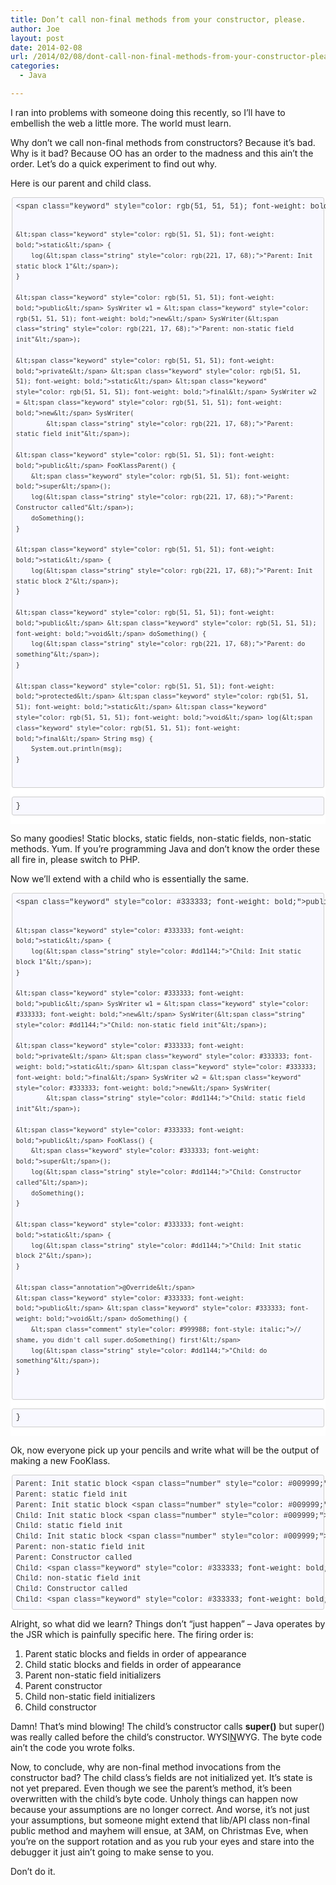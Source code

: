 ```yaml
---
title: Don’t call non-final methods from your constructor, please.
author: Joe
layout: post
date: 2014-02-08
url: /2014/02/08/dont-call-non-final-methods-from-your-constructor-please/
categories:
  - Java

---
```

I ran into problems with someone doing this recently, so I&#8217;ll have to embellish the web a little more. The world must learn.

Why don&#8217;t we call non-final methods from constructors? Because it&#8217;s bad. Why is it bad? Because OO has an order to the madness and this ain&#8217;t the order. Let&#8217;s do a quick experiment to find out why.

Here is our parent and child class.

<div class="markdown-here-wrapper" style="font-size: 1em; font-family: Helvetica, arial, freesans, clean, sans-serif; color: rgb(34, 34, 34); border: none; line-height: 1.2; background-color: rgb(255, 255, 255);" data-md-url="https://lustforge.com/wp-admin/post.php?post=145&action=edit">
  <pre style="font-size: 0.85em; font-family: Consolas, Inconsolata, Courier, monospace;font-size: 1em; line-height: 1.2em; overflow: auto;margin: 1em 0px;"><code class="language-java" style="font-size: 0.85em; font-family: Consolas, Inconsolata, Courier, monospace;margin: 0px 0.15em; padding: 0px 0.3em; white-space: nowrap; border: 1px solid rgb(234, 234, 234); border-top-left-radius: 3px; border-top-right-radius: 3px; border-bottom-right-radius: 3px; border-bottom-left-radius: 3px; display: inline; background-color: rgb(248, 248, 248);white-space: pre; border-top-left-radius: 3px; border-top-right-radius: 3px; border-bottom-right-radius: 3px; border-bottom-left-radius: 3px; border: 1px solid rgb(204, 204, 204); padding: 0.5em 0.7em;display: block; padding: 0.5em; color: rgb(51, 51, 51); background: rgb(248, 248, 255);">&lt;span class="keyword" style="color: rgb(51, 51, 51); font-weight: bold;">public&lt;/span> &lt;span class="class" style="color: rgb(68, 85, 136); font-weight: bold;">&lt;span class="keyword" style="color: rgb(51, 51, 51); font-weight: bold;">class&lt;/span> &lt;span class="title" style="color: rgb(153, 0, 0); font-weight: bold;color: rgb(68, 85, 136); font-weight: bold;">FooKlassParent&lt;/span>&lt;/span>{

    &lt;span class="keyword" style="color: rgb(51, 51, 51); font-weight: bold;">static&lt;/span> {
        log(&lt;span class="string" style="color: rgb(221, 17, 68);">"Parent: Init static block 1"&lt;/span>);
    }

    &lt;span class="keyword" style="color: rgb(51, 51, 51); font-weight: bold;">public&lt;/span> SysWriter w1 = &lt;span class="keyword" style="color: rgb(51, 51, 51); font-weight: bold;">new&lt;/span> SysWriter(&lt;span class="string" style="color: rgb(221, 17, 68);">"Parent: non-static field init"&lt;/span>);

    &lt;span class="keyword" style="color: rgb(51, 51, 51); font-weight: bold;">private&lt;/span> &lt;span class="keyword" style="color: rgb(51, 51, 51); font-weight: bold;">static&lt;/span> &lt;span class="keyword" style="color: rgb(51, 51, 51); font-weight: bold;">final&lt;/span> SysWriter w2 = &lt;span class="keyword" style="color: rgb(51, 51, 51); font-weight: bold;">new&lt;/span> SysWriter(
            &lt;span class="string" style="color: rgb(221, 17, 68);">"Parent: static field init"&lt;/span>);

    &lt;span class="keyword" style="color: rgb(51, 51, 51); font-weight: bold;">public&lt;/span> FooKlassParent() {
        &lt;span class="keyword" style="color: rgb(51, 51, 51); font-weight: bold;">super&lt;/span>();
        log(&lt;span class="string" style="color: rgb(221, 17, 68);">"Parent: Constructor called"&lt;/span>);
        doSomething();
    }

    &lt;span class="keyword" style="color: rgb(51, 51, 51); font-weight: bold;">static&lt;/span> {
        log(&lt;span class="string" style="color: rgb(221, 17, 68);">"Parent: Init static block 2"&lt;/span>);
    }

    &lt;span class="keyword" style="color: rgb(51, 51, 51); font-weight: bold;">public&lt;/span> &lt;span class="keyword" style="color: rgb(51, 51, 51); font-weight: bold;">void&lt;/span> doSomething() {
        log(&lt;span class="string" style="color: rgb(221, 17, 68);">"Parent: do something"&lt;/span>);
    }

    &lt;span class="keyword" style="color: rgb(51, 51, 51); font-weight: bold;">protected&lt;/span> &lt;span class="keyword" style="color: rgb(51, 51, 51); font-weight: bold;">static&lt;/span> &lt;span class="keyword" style="color: rgb(51, 51, 51); font-weight: bold;">void&lt;/span> log(&lt;span class="keyword" style="color: rgb(51, 51, 51); font-weight: bold;">final&lt;/span> String msg) {
        System.out.println(msg);
    }
}
</code></pre>
</div>

So many goodies! Static blocks, static fields, non-static fields, non-static methods. Yum. If you&#8217;re programming Java and don&#8217;t know the order these all fire in, please switch to PHP.

Now we&#8217;ll extend with a child who is essentially the same.

<div class="markdown-here-wrapper" style="font-size: 1em; font-family: Helvetica, arial, freesans, clean, sans-serif; color: #222222; border: none; line-height: 1.2; background-color: #ffffff;" data-md-url="https://lustforge.com/wp-admin/post.php?post=145&action=edit">
  <pre style="font-size: 1em; font-family: Consolas, Inconsolata, Courier, monospace; line-height: 1.2em; overflow: auto; margin: 1em 0px;"><code class="language-java" style="font-size: 0.85em; font-family: Consolas, Inconsolata, Courier, monospace; margin: 0px 0.15em; padding: 0.5em; white-space: pre; border: 1px solid #cccccc; border-top-left-radius: 3px; border-top-right-radius: 3px; border-bottom-right-radius: 3px; border-bottom-left-radius: 3px; display: block; background-color: #f8f8f8; color: #333333; background: #f8f8ff;">&lt;span class="keyword" style="color: #333333; font-weight: bold;">public&lt;/span> &lt;span class="class" style="color: #445588; font-weight: bold;">&lt;span class="keyword" style="color: #333333; font-weight: bold;">class&lt;/span> &lt;span class="title" style="color: #445588; font-weight: bold;">FooKlass&lt;/span> &lt;span class="keyword" style="color: #333333; font-weight: bold;">extends&lt;/span> &lt;span class="title" style="color: #445588; font-weight: bold;">FooKlassParent&lt;/span> &lt;/span>{

    &lt;span class="keyword" style="color: #333333; font-weight: bold;">static&lt;/span> {
        log(&lt;span class="string" style="color: #dd1144;">"Child: Init static block 1"&lt;/span>);
    }

    &lt;span class="keyword" style="color: #333333; font-weight: bold;">public&lt;/span> SysWriter w1 = &lt;span class="keyword" style="color: #333333; font-weight: bold;">new&lt;/span> SysWriter(&lt;span class="string" style="color: #dd1144;">"Child: non-static field init"&lt;/span>);

    &lt;span class="keyword" style="color: #333333; font-weight: bold;">private&lt;/span> &lt;span class="keyword" style="color: #333333; font-weight: bold;">static&lt;/span> &lt;span class="keyword" style="color: #333333; font-weight: bold;">final&lt;/span> SysWriter w2 = &lt;span class="keyword" style="color: #333333; font-weight: bold;">new&lt;/span> SysWriter(
            &lt;span class="string" style="color: #dd1144;">"Child: static field init"&lt;/span>);

    &lt;span class="keyword" style="color: #333333; font-weight: bold;">public&lt;/span> FooKlass() {
        &lt;span class="keyword" style="color: #333333; font-weight: bold;">super&lt;/span>();
        log(&lt;span class="string" style="color: #dd1144;">"Child: Constructor called"&lt;/span>);
        doSomething();
    }

    &lt;span class="keyword" style="color: #333333; font-weight: bold;">static&lt;/span> {
        log(&lt;span class="string" style="color: #dd1144;">"Child: Init static block 2"&lt;/span>);
    }

    &lt;span class="annotation">@Override&lt;/span>
    &lt;span class="keyword" style="color: #333333; font-weight: bold;">public&lt;/span> &lt;span class="keyword" style="color: #333333; font-weight: bold;">void&lt;/span> doSomething() {
        &lt;span class="comment" style="color: #999988; font-style: italic;">// shame, you didn't call super.doSomething() first!&lt;/span>
        log(&lt;span class="string" style="color: #dd1144;">"Child: do something"&lt;/span>);
    }
}
</code></pre>
</div>

Ok, now everyone pick up your pencils and write what will be the output of making a new FooKlass.

<div class="markdown-here-wrapper" style="font-size: 1em; font-family: Helvetica, arial, freesans, clean, sans-serif; color: #222222; border: none; line-height: 1.2; background-color: #ffffff;" data-md-url="https://lustforge.com/wp-admin/post.php?post=145&action=edit">
  <pre style="font-size: 1em; font-family: Consolas, Inconsolata, Courier, monospace; line-height: 1.2em; overflow: auto; margin: 1em 0px;"><code class="language-bash" style="font-size: 0.85em; font-family: Consolas, Inconsolata, Courier, monospace; margin: 0px 0.15em; padding: 0.5em; white-space: pre; border: 1px solid #cccccc; border-top-left-radius: 3px; border-top-right-radius: 3px; border-bottom-right-radius: 3px; border-bottom-left-radius: 3px; display: block; background-color: #f8f8f8; color: #333333; background: #f8f8ff;">Parent: Init static block &lt;span class="number" style="color: #009999;">1&lt;/span>
Parent: static field init
Parent: Init static block &lt;span class="number" style="color: #009999;">2&lt;/span>
Child: Init static block &lt;span class="number" style="color: #009999;">1&lt;/span>
Child: static field init
Child: Init static block &lt;span class="number" style="color: #009999;">2&lt;/span>
Parent: non-static field init
Parent: Constructor called
Child: &lt;span class="keyword" style="color: #333333; font-weight: bold;">do&lt;/span> something
Child: non-static field init
Child: Constructor called
Child: &lt;span class="keyword" style="color: #333333; font-weight: bold;">do&lt;/span> something
</code></pre>
</div>

Alright, so what did we learn? Things don&#8217;t &#8220;just happen&#8221; &#8211; Java operates by the JSR which is painfully specific here. The firing order is:

  1. Parent static blocks and fields in order of appearance
  2. Child static blocks and fields in order of appearance
  3. Parent non-static field initializers
  4. Parent constructor
  5. Child non-static field initializers
  6. Child constructor

Damn! That&#8217;s mind blowing! The child&#8217;s constructor calls **super()** but super() was really called before the child&#8217;s constructor. WYSI<span style="text-decoration: underline;">N</span>WYG. The byte code ain&#8217;t the code you wrote folks.

Now, to conclude, why are non-final method invocations from the constructor bad? The child class&#8217;s fields are not initialized yet. It&#8217;s state is not yet prepared. Even though we see the parent&#8217;s method, it&#8217;s been overwritten with the child&#8217;s byte code. Unholy things can happen now because your assumptions are no longer correct. And worse, it&#8217;s not just your assumptions, but someone might extend that lib/API class non-final public method and mayhem will ensue, at 3AM, on Christmas Eve, when you&#8217;re on the support rotation and as you rub your eyes and stare into the debugger it just ain&#8217;t going to make sense to you.

Don&#8217;t do it.